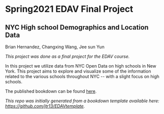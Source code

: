 # Spring2021 EDAV Final Project
## NYC High school Demographics and Location Data
Brian Hernandez, Changxing Wang, Jee sun Yun

*This project was done as a final project for the EDAV course.*

In this project we utilize data from NYC Open Data on high schools in New York.
This project aims to explore and visualize some of the information related to the various schools throughout NYC -- with a slight focus on high schools.


The published bookdown can be found [here](https://jeesunyun.github.io/EDAV-Spring2021-NYCHighscools/).

*This repo was initially generated from a bookdown template available here: https://github.com/jtr13/EDAVtemplate.*	





